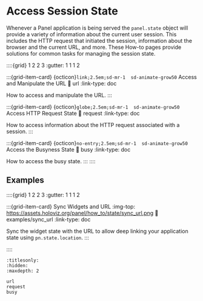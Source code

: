 # Access Session State

Whenever a Panel application is being served the `panel.state` object will provide a variety of information about the current user session. This includes the HTTP request that initiated the session, information about the browser and the current URL, and more. These How-to pages provide solutions for common tasks for managing the session state.

::::{grid} 1 2 2 3
:gutter: 1 1 1 2

:::{grid-item-card} {octicon}`link;2.5em;sd-mr-1  sd-animate-grow50` Access and Manipulate the URL
:link: url
:link-type: doc

How to access and manipulate the URL.
:::

:::{grid-item-card} {octicon}`globe;2.5em;sd-mr-1  sd-animate-grow50` Access HTTP Request State
:link: request
:link-type: doc

How to access information about the HTTP request associated with a session.
:::

:::{grid-item-card} {octicon}`no-entry;2.5em;sd-mr-1  sd-animate-grow50` Access the Busyness State
:link: busy
:link-type: doc

How to access the busy state.
:::
::::

## Examples

::::{grid} 1 2 2 3
:gutter: 1 1 1 2

:::{grid-item-card} Sync Widgets and URL
:img-top: https://assets.holoviz.org/panel/how_to/state/sync_url.png
:link: examples/sync_url
:link-type: doc

Sync the widget state with the URL to allow deep linking your application state using `pn.state.location`.
:::

::::

```{toctree}
:titlesonly:
:hidden:
:maxdepth: 2

url
request
busy
```
